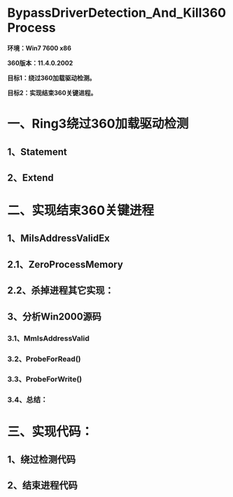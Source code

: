 # BypassDriverDetection_And_Kill360Process

**环境：Win7 7600 x86**

**360版本：11.4.0.2002**

**目标1：绕过360加载驱动检测。**

**目标2：实现结束360关键进程。**

# 一、Ring3绕过360加载驱动检测
## 1、Statement
## 2、Extend

# 二、实现结束360关键进程
## 1、MiIsAddressValidEx

## 2.1、ZeroProcessMemory
## 2.2、杀掉进程其它实现：

## 3、分析Win2000源码
### 3.1、MmIsAddressValid
### 3.2、ProbeForRead()
### 3.3、ProbeForWrite()
### 3.4、总结：

# 三、实现代码：
## 1、绕过检测代码
## 2、结束进程代码

